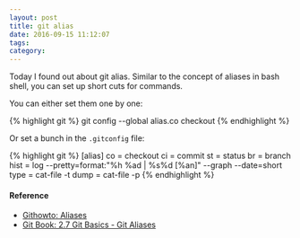 ```yaml
---
layout: post
title: git alias
date: 2016-09-15 11:12:07
tags: 
category: 
---
```


Today I found out about git alias. Similar to the concept of aliases in bash shell, you can set up short cuts for commands.

You can either set them one by one:

{% highlight git %}
git config --global alias.co checkout
{% endhighlight %}

Or set a bunch in the `.gitconfig` file:

{% highlight git %}
[alias]
  co = checkout
  ci = commit
  st = status
  br = branch
  hist = log --pretty=format:\"%h %ad | %s%d [%an]\" --graph --date=short
  type = cat-file -t
  dump = cat-file -p
{% endhighlight %}


#### Reference

* [Githowto: Aliases](https://githowto.com/aliases)
* [Git Book: 2.7 Git Basics - Git Aliases](https://git-scm.com/book/en/v2/Git-Basics-Git-Aliases)

